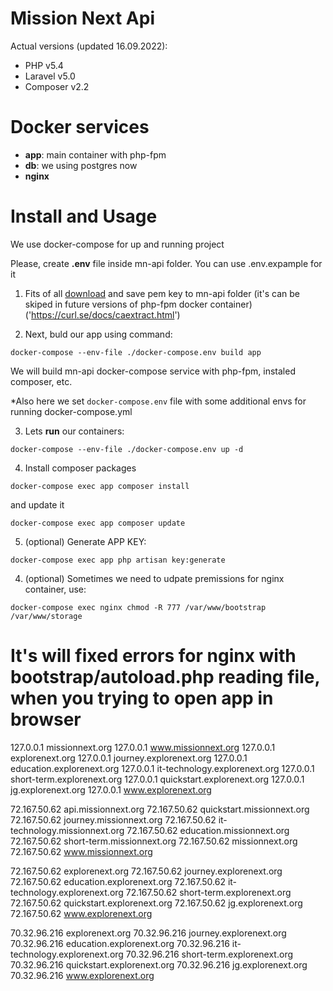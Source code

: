 # Mission Next Api

Actual versions (updated 16.09.2022):
- PHP v5.4
- Laravel v5.0
- Composer v2.2

# Docker services

- **app**: main container with php-fpm
- **db**: we using postgres now
- **nginx**

# Install and Usage

We use docker-compose for up and running project

Please, create **.env** file inside mn-api folder. You can use .env.expample for it

1. Fits of all [download]('https://curl.se/docs/caextract.html') and save pem key to mn-api folder (it's can be skiped in future versions of php-fpm docker container) ('https://curl.se/docs/caextract.html')

2. Next, buld our app using command:
```
docker-compose --env-file ./docker-compose.env build app
```

We will build mn-api docker-compose service with php-fpm, instaled composer, etc.

*Also here we set `docker-compose.env` file with some additional envs for running docker-compose.yml 

3. Lets **run** our containers:
```
docker-compose --env-file ./docker-compose.env up -d
```

4. Install composer packages
```
docker-compose exec app composer install
```
and update it
```
docker-compose exec app composer update
```

5. (optional) Generate APP KEY:
```
docker-compose exec app php artisan key:generate
```

4. (optional) Sometimes we need to udpate premissions for nginx container, use:
```
docker-compose exec nginx chmod -R 777 /var/www/bootstrap /var/www/storage
```

It's will fixed errors for nginx with **bootstrap/autoload.php** reading file, when you trying to open app in browser
=======
127.0.0.1 missionnext.org
127.0.0.1 www.missionnext.org
127.0.0.1 explorenext.org
127.0.0.1 journey.explorenext.org
127.0.0.1 education.explorenext.org
127.0.0.1 it-technology.explorenext.org
127.0.0.1 short-term.explorenext.org
127.0.0.1 quickstart.explorenext.org
127.0.0.1 jg.explorenext.org
127.0.0.1 www.explorenext.org


72.167.50.62   api.missionnext.org
72.167.50.62   quickstart.missionnext.org
72.167.50.62   journey.missionnext.org
72.167.50.62   it-technology.missionnext.org
72.167.50.62   education.missionnext.org
72.167.50.62   short-term.missionnext.org
72.167.50.62   missionnext.org
72.167.50.62   www.missionnext.org

72.167.50.62   explorenext.org
72.167.50.62   journey.explorenext.org
72.167.50.62   education.explorenext.org
72.167.50.62   it-technology.explorenext.org
72.167.50.62   short-term.explorenext.org
72.167.50.62   quickstart.explorenext.org
72.167.50.62   jg.explorenext.org
72.167.50.62   www.explorenext.org

70.32.96.216   explorenext.org
70.32.96.216   journey.explorenext.org
70.32.96.216   education.explorenext.org
70.32.96.216  it-technology.explorenext.org
70.32.96.216   short-term.explorenext.org
70.32.96.216   quickstart.explorenext.org
70.32.96.216   jg.explorenext.org
70.32.96.216   www.explorenext.org

